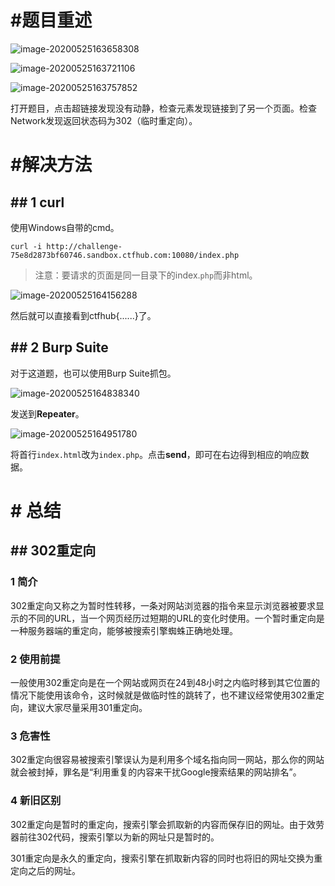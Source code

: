 # #题目重述

![image-20200525163658308](https://shaun.oss-cn-beijing.aliyuncs.com/typora/202005/25/163658-231640.png/watermark)

![image-20200525163721106](https://shaun.oss-cn-beijing.aliyuncs.com/typora/202005/25/163723-790391.png/watermark)

![image-20200525163757852](https://shaun.oss-cn-beijing.aliyuncs.com/typora/202005/25/163759-644047.png/watermark)

打开题目，点击超链接发现没有动静，检查元素发现链接到了另一个页面。检查Network发现返回状态码为302（临时重定向）。

# #解决方法

## ## 1 curl

使用Windows自带的cmd。

```shell
curl -i http://challenge-75e8d2873bf60746.sandbox.ctfhub.com:10080/index.php
```

> 注意：要请求的页面是同一目录下的index.`php`而非html。

![image-20200525164156288](https://shaun.oss-cn-beijing.aliyuncs.com/typora/202005/25/164215-733291.png/watermark)

然后就可以直接看到ctfhub{......}了。

## ## 2 Burp Suite

对于这道题，也可以使用Burp Suite抓包。

![image-20200525164838340](https://shaun.oss-cn-beijing.aliyuncs.com/typora/202005/25/164840-679891.png/watermark)

发送到**Repeater**。

![image-20200525164951780](https://shaun.oss-cn-beijing.aliyuncs.com/typora/202005/25/164955-236255.png/watermark)

将首行`index.html`改为`index.php`。点击**send**，即可在右边得到相应的响应数据。

# # 总结

## ## 302重定向

### 1 简介

302重定向又称之为暂时性转移，一条对网站浏览器的指令来显示浏览器被要求显示的不同的URL，当一个网页经历过短期的URL的变化时使用。一个暂时重定向是一种服务器端的重定向，能够被搜索引擎蜘蛛正确地处理。

### 2 使用前提

一般使用302重定向是在一个网站或网页在24到48小时之内临时移到其它位置的情况下能使用该命令，这时候就是做临时性的跳转了，也不建议经常使用302重定向，建议大家尽量采用301重定向。

### 3 危害性

302重定向很容易被搜索引擎误认为是利用多个域名指向同一网站，那么你的网站就会被封掉，罪名是“利用重复的内容来干扰Google搜索结果的网站排名”。

### 4 新旧区别

302重定向是暂时的重定向，搜索引擎会抓取新的内容而保存旧的网址。由于效劳器前往302代码，搜索引擎以为新的网址只是暂时的。

301重定向是永久的重定向，搜索引擎在抓取新内容的同时也将旧的网址交换为重定向之后的网址。

